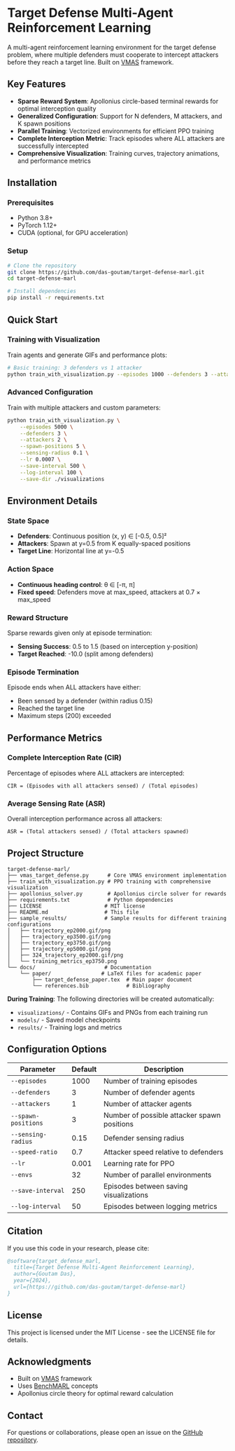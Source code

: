 # Target Defense Multi-Agent Reinforcement Learning

A multi-agent reinforcement learning environment for the target defense problem, where multiple defenders must cooperate to intercept attackers before they reach a target line. Built on [VMAS](https://github.com/proroklab/VectorizedMultiAgentSimulator) framework.

## Key Features

- **Sparse Reward System**: Apollonius circle-based terminal rewards for optimal interception quality
- **Generalized Configuration**: Support for N defenders, M attackers, and K spawn positions
- **Parallel Training**: Vectorized environments for efficient PPO training
- **Complete Interception Metric**: Track episodes where ALL attackers are successfully intercepted
- **Comprehensive Visualization**: Training curves, trajectory animations, and performance metrics

## Installation

### Prerequisites
- Python 3.8+
- PyTorch 1.12+
- CUDA (optional, for GPU acceleration)

### Setup

```bash
# Clone the repository
git clone https://github.com/das-goutam/target-defense-marl.git
cd target-defense-marl

# Install dependencies
pip install -r requirements.txt
```

## Quick Start

### Training with Visualization

Train agents and generate GIFs and performance plots:

```bash
# Basic training: 3 defenders vs 1 attacker
python train_with_visualization.py --episodes 1000 --defenders 3 --attackers 1 --spawn-positions 3 --lr 0.001
```

### Advanced Configuration

Train with multiple attackers and custom parameters:

```bash
python train_with_visualization.py \
    --episodes 5000 \
    --defenders 3 \
    --attackers 2 \
    --spawn-positions 5 \
    --sensing-radius 0.1 \
    --lr 0.0007 \
    --save-interval 500 \
    --log-interval 100 \
    --save-dir ./visualizations
```

## Environment Details

### State Space
- **Defenders**: Continuous position (x, y) ∈ [-0.5, 0.5]²
- **Attackers**: Spawn at y=0.5 from K equally-spaced positions
- **Target Line**: Horizontal line at y=-0.5

### Action Space
- **Continuous heading control**: θ ∈ [-π, π]
- **Fixed speed**: Defenders move at max_speed, attackers at 0.7 × max_speed

### Reward Structure
Sparse rewards given only at episode termination:
- **Sensing Success**: 0.5 to 1.5 (based on interception y-position)
- **Target Reached**: -10.0 (split among defenders)

### Episode Termination
Episode ends when ALL attackers have either:
- Been sensed by a defender (within radius 0.15)
- Reached the target line
- Maximum steps (200) exceeded

## Performance Metrics

### Complete Interception Rate (CIR)
Percentage of episodes where ALL attackers are intercepted:
```
CIR = (Episodes with all attackers sensed) / (Total episodes)
```

### Average Sensing Rate (ASR)
Overall interception performance across all attackers:
```
ASR = (Total attackers sensed) / (Total attackers spawned)
```

## Project Structure

```
target-defense-marl/
├── vmas_target_defense.py      # Core VMAS environment implementation
├── train_with_visualization.py # PPO training with comprehensive visualization
├── apollonius_solver.py        # Apollonius circle solver for rewards
├── requirements.txt            # Python dependencies
├── LICENSE                    # MIT license
├── README.md                  # This file
├── sample_results/            # Sample results for different training configurations
│   ├── trajectory_ep2000.gif/png
│   ├── trajectory_ep3500.gif/png
│   ├── trajectory_ep3750.gif/png
│   ├── trajectory_ep5000.gif/png
│   ├── 324_trajectory_ep2000.gif/png
│   └── training_metrics_ep3750.png
└── docs/                      # Documentation
    └── paper/                # LaTeX files for academic paper
        ├── target_defense_paper.tex  # Main paper document
        └── references.bib            # Bibliography
```

**During Training**: The following directories will be created automatically:
- `visualizations/` - Contains GIFs and PNGs from each training run
- `models/` - Saved model checkpoints
- `results/` - Training logs and metrics

## Configuration Options

| Parameter | Default | Description |
|-----------|---------|-------------|
| `--episodes` | 1000 | Number of training episodes |
| `--defenders` | 3 | Number of defender agents |
| `--attackers` | 1 | Number of attacker agents |
| `--spawn-positions` | 3 | Number of possible attacker spawn positions |
| `--sensing-radius` | 0.15 | Defender sensing radius |
| `--speed-ratio` | 0.7 | Attacker speed relative to defenders |
| `--lr` | 0.001 | Learning rate for PPO |
| `--envs` | 32 | Number of parallel environments |
| `--save-interval` | 250 | Episodes between saving visualizations |
| `--log-interval` | 50 | Episodes between logging metrics |



## Citation

If you use this code in your research, please cite:

```bibtex
@software{target_defense_marl,
  title={Target Defense Multi-Agent Reinforcement Learning},
  author={Goutam Das},
  year={2024},
  url={https://github.com/das-goutam/target-defense-marl}
}
```

## License

This project is licensed under the MIT License - see the LICENSE file for details.

## Acknowledgments

- Built on [VMAS](https://github.com/proroklab/VectorizedMultiAgentSimulator) framework
- Uses [BenchMARL](https://github.com/facebookresearch/BenchMARL) concepts
- Apollonius circle theory for optimal reward calculation

## Contact

For questions or collaborations, please open an issue on the [GitHub repository](https://github.com/das-goutam/target-defense-marl/issues).